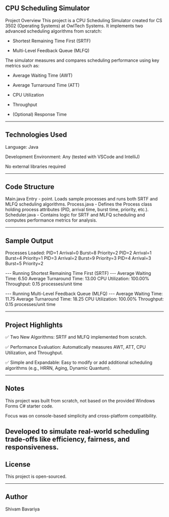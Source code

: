 CPU Scheduling Simulator
---
Project Overview
This project is a CPU Scheduling Simulator created for CS 3502 (Operating Systems) at OwlTech Systems.
It implements two advanced scheduling algorithms from scratch:

- Shortest Remaining Time First (SRTF)

- Multi-Level Feedback Queue (MLFQ)

The simulator measures and compares scheduling performance using key metrics such as:

- Average Waiting Time (AWT)

- Average Turnaround Time (ATT)

- CPU Utilization

- Throughput

- (Optional) Response Time
---
Technologies Used
---
Language: Java

Development Environment: Any (tested with VSCode and IntelliJ)

No external libraries required

---
Code Structure
---
Main.java	Entry - point. Loads sample processes and runs both SRTF and MLFQ scheduling algorithms.
Process.java -	Defines the Process class holding process attributes (PID, arrival time, burst time, priority, etc.).
Scheduler.java -	Contains logic for SRTF and MLFQ scheduling and computes performance metrics for analysis.

---
Sample Output
-
Processes Loaded:
PID=1 Arrival=0 Burst=8 Priority=2
PID=2 Arrival=1 Burst=4 Priority=1
PID=3 Arrival=2 Burst=9 Priority=3
PID=4 Arrival=3 Burst=5 Priority=2

--- Running Shortest Remaining Time First (SRTF) ---
Average Waiting Time: 6.50
Average Turnaround Time: 13.00
CPU Utilization: 100.00%
Throughput: 0.15 processes/unit time

--- Running Multi-Level Feedback Queue (MLFQ) ---
Average Waiting Time: 11.75
Average Turnaround Time: 18.25
CPU Utilization: 100.00%
Throughput: 0.15 processes/unit time

---
Project Highlights
-
✅ Two New Algorithms: SRTF and MLFQ implemented from scratch.

✅ Performance Evaluation: Automatically measures AWT, ATT, CPU Utilization, and Throughput.

✅ Simple and Expandable: Easy to modify or add additional scheduling algorithms (e.g., HRRN, Aging, Dynamic Quantum).

---
Notes
-
This project was built from scratch, not based on the provided Windows Forms C# starter code.

Focus was on console-based simplicity and cross-platform compatibility.

Developed to simulate real-world scheduling trade-offs like efficiency, fairness, and responsiveness.
 ---
License
-
This project is open-sourced.

---
Author
-
Shivam Bavariya




